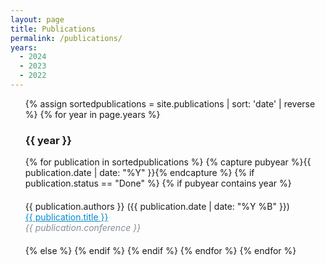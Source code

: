 ```yaml
---
layout: page
title: Publications
permalink: /publications/
years:
  - 2024
  - 2023
  - 2022
---
```


<ul style="list-style-type: none;">
  {% assign sortedpublications = site.publications | sort: 'date' | reverse %}
  {% for year in page.years %}
    <h3> {{ year }} </h3>
    {% for publication in sortedpublications %}
        {% capture pubyear %}{{ publication.date | date: "%Y" }}{% endcapture %}
        {% if publication.status == "Done" %}
        {% if pubyear contains year %}
        <li style="margin-top: 20px; margin-bottom: 20px;">
          {{ publication.authors }} ({{ publication.date | date: "%Y %B" }})<br>
          <a href="{{ publication.url }}" style="color:#0089cf">{{ publication.title }}</a> <br>
          <i style="color:#868e96">{{ publication.conference }}</i> <br>
        </li>
        {% else %}
        {% endif %}
        {% endif %}
    {% endfor %}
  {% endfor %}
</ul>
